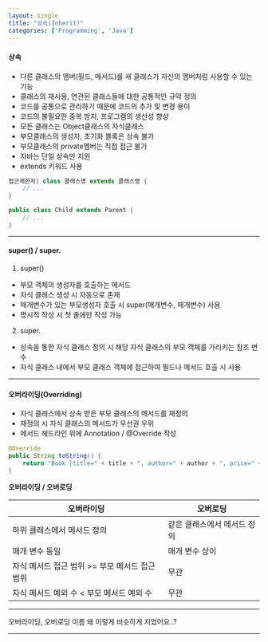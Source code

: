 ```yaml
---
layout: single
title: "상속(Inherit)"
categories: ['Programming', 'Java']
---
```

   
#### 상속
* 다른 클래스의 멤버(필드, 메서드)를 새 클래스가 자신의 멤버처럼 사용할 수 있는 기능   
* 클래스의 재사용, 연관된 클래스들에 대한 공통적인 규약 정의   
* 코드를 공통으로 관리하기 때문에 코드의 추가 및 변경 용이   
* 코드의 불필요한 중복 방지, 프로그램의 생산성 향상   
* 모든 클래스는 Object클래스의 자식클래스   
* 부모클래스의 생성자, 초기화 블록은 상속 불가   
* 부모클래스의 private멤버는 직접 접근 불가   
* 자바는 단일 상속만 지원   
* extends 키워드 사용   
   
``` java
접근제한자] class 클래스명 extends 클래스명 {
    // ...
}

public class Child extends Parent {
    // ...
}
```   
   
***
#### super() / super.
1) super()   
* 부모 객체의 생성자를 호출하는 메서드
* 자식 클래스 생성 시 자동으로 존재
* 매개변수가 있는 부모생성자 호출 시 super(매개변수, 매개변수) 사용   
* 명시적 작성 시 첫 줄에만 작성 가능   
   
2) super.   
* 상속을 통한 자식 클래스 정의 시 해당 자식 클래스의 부모 객체를 가리키는 참조 변수   
* 자식 클래스 내에서 부모 클래스 객체에 접근하여 필드나 메서드 호출 시 사용   
   
***
#### 오버라이딩(Overriding)   
* 자식 클래스에서 상속 받은 부모 클래스의 메서드를 재정의   
* 재정의 시 자식 클래스의 메서드가 우선권 우위   
* 메서드 헤드라인 위에 Annotation / @Override 작성   
   
``` java
@Override
public String toString() {
    return "Book [title=" + title + ", author=" + author + ", price=" + price + "]";
}
```   
   
**오버라이딩 / 오버로딩**   
   
|오버라이딩|오버로딩|
|---|---|
|하위 클래스에서 메서드 정의|같은 클래스에서 메서드 정의|
|매개 변수 동일|매개 변수 상이|
|자식 메서드 접근 범위 >= 부모 메서드 접근 범위|무관|
|자식 메서드 예외 수 < 부모 메서드 예외 수|무관|
   
    
***
오버라이딩, 오버로딩 이름 왜 이렇게 비슷하게 지었어요..?
***